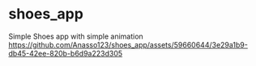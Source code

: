 # shoes_app
Simple Shoes app with simple animation 
https://github.com/Anasso123/shoes_app/assets/59660644/3e29a1b9-db45-42ee-820b-b6d9a223d305

